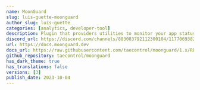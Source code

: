 ```yaml
---
name: MoonGuard
slug: luis-guette-moonguard
author_slug: luis-guette
categories: [analytics, developer-tool]
description: Plugin that providers utilities to monitor your app status and performance once it is released to production.
discord_url: https://discord.com/channels/883083792112300104/1177069382850060368
url: https://docs.moonguard.dev
docs_url: https://raw.githubusercontent.com/taecontrol/moonguard/1.x/README.md
github_repository: taecontrol/moonguard
has_dark_theme: true
has_translations: false
versions: [3]
publish_date: 2023-10-04
---
```

